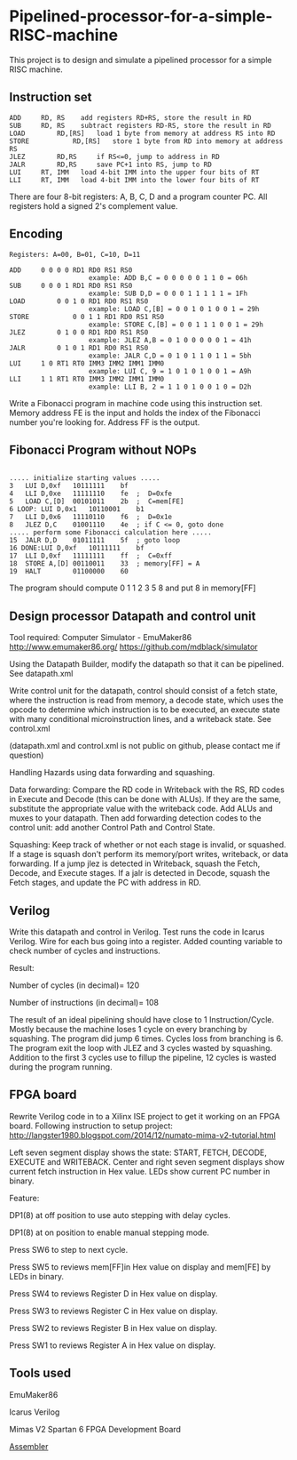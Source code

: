 # Pipelined-processor-for-a-simple-RISC-machine

This project is to design and simulate a pipelined processor for a simple RISC machine.

## Instruction set

	ADD		RD, RS	  add registers RD+RS, store the result in RD
	SUB		RD, RS	  subtract registers RD-RS, store the result in RD
	LOAD		RD,[RS]	  load 1 byte from memory at address RS into RD
	STORE           RD,[RS]	  store 1 byte from RD into memory at address RS
	JLEZ		RD,RS     if RS<=0, jump to address in RD
	JALR		RD,RS     save PC+1 into RS, jump to RD
	LUI		RT, IMM	  load 4-bit IMM into the upper four bits of RT
	LLI		RT, IMM	  load 4-bit IMM into the lower four bits of RT
 
There are four 8-bit registers: A, B, C, D and a program counter PC.  All registers hold a signed 2's complement value. 

## Encoding
```
Registers: A=00, B=01, C=10, D=11

ADD		0 0 0 0 RD1 RD0 RS1 RS0	
					example: ADD B,C = 0 0 0 0 0 1 1 0 = 06h
SUB		0 0 0 1 RD1 RD0 RS1 RS0
					example: SUB D,D = 0 0 0 1 1 1 1 1 = 1Fh
LOAD		0 0 1 0 RD1 RD0 RS1 RS0
					example: LOAD C,[B] = 0 0 1 0 1 0 0 1 = 29h
STORE	        0 0 1 1 RD1 RD0 RS1 RS0
					example: STORE C,[B] = 0 0 1 1 1 0 0 1 = 29h
JLEZ		0 1 0 0 RD1 RD0 RS1 RS0
					example: JLEZ A,B = 0 1 0 0 0 0 0 1 = 41h
JALR		0 1 0 1 RD1 RD0 RS1 RS0
					example: JALR C,D = 0 1 0 1 1 0 1 1 = 5bh
LUI		1 0 RT1 RT0 IMM3 IMM2 IMM1 IMM0
					example: LUI C, 9 = 1 0 1 0 1 0 0 1 = A9h
LLI		1 1 RT1 RT0 IMM3 IMM2 IMM1 IMM0
					example: LLI B, 2 = 1 1 0 1 0 0 1 0 = D2h
```
Write a Fibonacci program in machine code using this instruction set.  Memory address FE is the input and holds the index of the Fibonacci number you're looking for.  Address FF is the output.  

## Fibonacci Program without NOPs

```

..... initialize starting values .....
3 	LUI D,0xf	10111111	bf
4 	LLI D,0xe	11111110	fe	;  D=0xfe
5 	LOAD C,[D]	00101011	2b	;  C=mem[FE]
6 LOOP:	LUI D,0x1	10110001	b1
7 	LLI D,0x6	11110110	f6	;  D=0x1e
8 	JLEZ D,C	01001110	4e	; if C <= 0, goto done
..... perform some Fibonacci calculation here .....
15 	JALR D,D	01011111	5f	; goto loop
16 DONE:LUI D,0xf	10111111	bf
17 	LLI D,0xf	11111111	ff	;  C=0xff
18 	STORE A,[D]	00110011	33	; memory[FF] = A
19 	HALT		01100000	60

```
The program should compute 0 1 1 2 3 5 8 and put 8 in memory[FF]



## Design processor Datapath and control unit

Tool required: Computer Simulator - EmuMaker86
http://www.emumaker86.org/
https://github.com/mdblack/simulator

Using the Datapath Builder, modify the datapath so that it can be pipelined. See datapath.xml

Write control unit for the datapath, control should consist of a fetch state, where the instruction is read from memory, a decode state, which uses the opcode to determine which instruction is to be executed, an execute state with many conditional microinstruction lines, and a writeback state. See control.xml

(datapath.xml and control.xml is not public on github, please contact me if question)

Handling Hazards using data forwarding and squashing.

Data forwarding: Compare the RD code in Writeback with the RS, RD codes in Execute and Decode (this can be done with ALUs). If they are the same, substitute the appropriate value with the writeback code.
Add ALUs and muxes to your datapath. Then add forwarding detection codes to the control unit: add another Control Path and Control State.

Squashing: Keep track of whether or not each stage is invalid, or squashed. If a stage is squash don't perform its memory/port writes, writeback, or data forwarding.
If a jump jlez is detected in Writeback, squash the Fetch, Decode, and Execute stages.
If a jalr is detected in Decode, squash the Fetch stages, and update the PC with address in RD.

## Verilog

Write this datapath and control in Verilog. Test runs the code in Icarus Verilog.
Wire for each bus going into a register.
Added counting variable to check number of cycles and instructions.

Result:

Number of cycles (in decimal)= 120

Number of instructions (in decimal)= 108

The result of an ideal pipelining should have close to 
1 Instruction/Cycle. Mostly because the machine loses 1 cycle on every branching
by squashing. The program did jump 6 times. Cycles loss from branching is 6.
The program exit the loop with JLEZ and 3 cycles wasted by squashing.
Addition to the first 3 cycles use to fillup the pipeline, 12 cycles is wasted during the program running.

## FPGA board

Rewrite Verilog code in to a Xilinx ISE project to get it working on an FPGA board.
Following instruction to setup project:
http://langster1980.blogspot.com/2014/12/numato-mima-v2-tutorial.html


Left seven segment display shows the state: START, FETCH, DECODE, EXECUTE and WRITEBACK.
Center and right seven segment displays show current fetch instruction in Hex value.
LEDs show current PC number in binary.

Feature:

DP1(8) at off position to use auto stepping with delay cycles.

DP1(8) at on position to enable manual stepping mode.

Press SW6 to step to next cycle.

Press SW5 to reviews mem[FF]in Hex value on display and mem[FE] by LEDs in binary.

Press SW4 to reviews Register D in Hex value on display.

Press SW3 to reviews Register C in Hex value on display.

Press SW2 to reviews Register B in Hex value on display.

Press SW1 to reviews Register A in Hex value on display.

## Tools used
EmuMaker86

Icarus Verilog

Mimas V2 Spartan 6 FPGA Development Board

[Assembler](https://github.com/CHico-Lee/Assembler)


